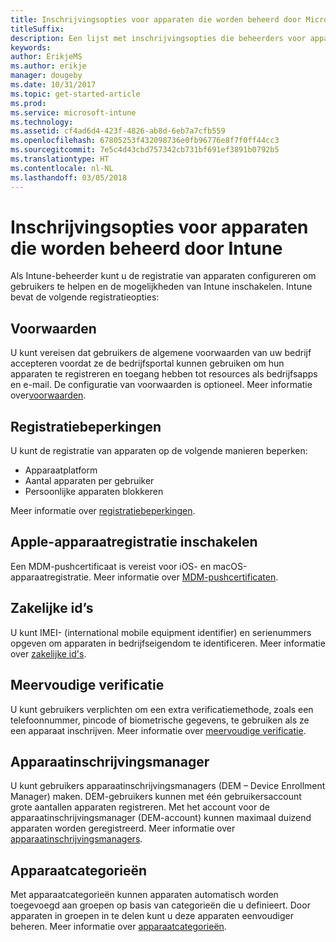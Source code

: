 ```yaml
---
title: Inschrijvingsopties voor apparaten die worden beheerd door Microsoft Intune
titleSuffix: 
description: Een lijst met inschrijvingsopties die beheerders voor apparaten kunnen instellen die worden beheerd door Microsoft Intune.
keywords: 
author: ErikjeMS
ms.author: erikje
manager: dougeby
ms.date: 10/31/2017
ms.topic: get-started-article
ms.prod: 
ms.service: microsoft-intune
ms.technology: 
ms.assetid: cf4ad6d4-423f-4826-ab8d-6eb7a7cfb559
ms.openlocfilehash: 67805253f432098736e0fb96776e8f7f0ff44cc3
ms.sourcegitcommit: 7e5c4d43cbd757342cb731bf691ef3891b0792b5
ms.translationtype: HT
ms.contentlocale: nl-NL
ms.lasthandoff: 03/05/2018
---
```

# <a name="enrollment-options-for-devices-managed-by-intune"></a>Inschrijvingsopties voor apparaten die worden beheerd door Intune

Als Intune-beheerder kunt u de registratie van apparaten configureren om gebruikers te helpen en de mogelijkheden van Intune inschakelen.  Intune bevat de volgende registratieopties:

## <a name="terms-and-conditions"></a>Voorwaarden

U kunt vereisen dat gebruikers de algemene voorwaarden van uw bedrijf accepteren voordat ze de bedrijfsportal kunnen gebruiken om hun apparaten te registreren en toegang hebben tot resources als bedrijfsapps en e-mail. De configuratie van voorwaarden is optioneel. Meer informatie over[voorwaarden](terms-and-conditions-create.md).

## <a name="enrollment-restrictions"></a>Registratiebeperkingen

U kunt de registratie van apparaten op de volgende manieren beperken:
- Apparaatplatform
- Aantal apparaten per gebruiker
- Persoonlijke apparaten blokkeren

Meer informatie over [registratiebeperkingen](enrollment-restrictions-set.md).

## <a name="enable-apple-device-enrollment"></a>Apple-apparaatregistratie inschakelen

Een MDM-pushcertificaat is vereist voor iOS- en macOS-apparaatregistratie. Meer informatie over [MDM-pushcertificaten](apple-mdm-push-certificate-get.md).

## <a name="corporate-identifiers"></a>Zakelijke id’s

U kunt IMEI- (international mobile equipment identifier) en serienummers opgeven om apparaten in bedrijfseigendom te identificeren. Meer informatie over [zakelijke id's](corporate-identifiers-add.md).
## <a name="multi-factor-authentication"></a>Meervoudige verificatie

U kunt gebruikers verplichten om een extra verificatiemethode, zoals een telefoonnummer, pincode of biometrische gegevens, te gebruiken als ze een apparaat inschrijven. Meer informatie over [meervoudige verificatie](multi-factor-authentication.md).

## <a name="device-enrollment-manager"></a>Apparaatinschrijvingsmanager
U kunt gebruikers apparaatinschrijvingsmanagers (DEM – Device Enrollment Manager) maken.  DEM-gebruikers kunnen met één gebruikersaccount grote aantallen apparaten registreren. Met het account voor de apparaatinschrijvingsmanager (DEM-account) kunnen maximaal duizend apparaten worden geregistreerd. Meer informatie over [apparaatinschrijvingsmanagers](device-enrollment-manager-enroll.md).

## <a name="device-categories"></a>Apparaatcategorieën

Met apparaatcategorieën kunnen apparaten automatisch worden toegevoegd aan groepen op basis van categorieën die u definieert. Door apparaten in groepen in te delen kunt u deze apparaten eenvoudiger beheren. Meer informatie over [apparaatcategorieën](device-group-mapping.md).
